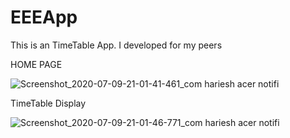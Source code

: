 # EEEApp
This is an TimeTable App. I developed for my peers

HOME PAGE

![Screenshot_2020-07-09-21-01-41-461_com hariesh acer notifi](https://user-images.githubusercontent.com/68067318/87061414-598bc000-c229-11ea-95c8-8a1a41c08d77.jpg)


TimeTable Display 

![Screenshot_2020-07-09-21-01-46-771_com hariesh acer notifi](https://user-images.githubusercontent.com/68067318/87061478-6ad4cc80-c229-11ea-802e-9bf55ffc184b.jpg)
